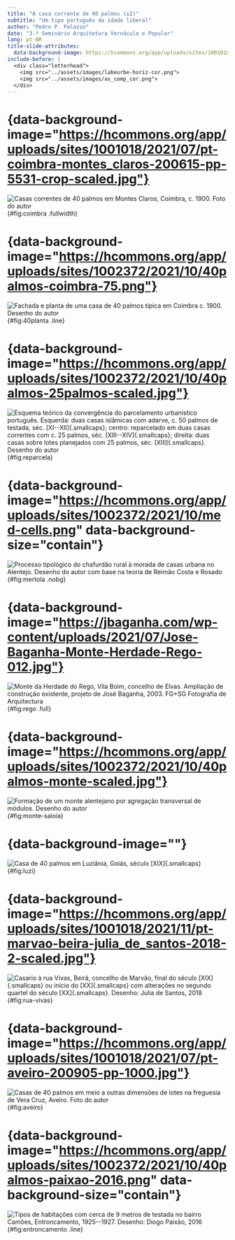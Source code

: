 ```yaml
---
title: "A casa corrente de 40 palmos (±2)"
subtitle: "Um tipo português da idade liberal"
author: "Pedro P. Palazzo"
date: "3.º Seminário Arquitetura Vernácula e Popular"
lang: pt-BR
title-slide-attributes:
  data-background-image: https://hcommons.org/app/uploads/sites/1001018/2021/07/pt-coimbra-montes_claros-200615-pp-5531-crop-scaled.jpg
include-before: |
  <div class="letterhead">
    <img src="../assets/images/labeurbe-horiz-cor.png">
    <img src="../assets/images/as_comp_cor.png">
  </div>
---
```


# {data-background-image="https://hcommons.org/app/uploads/sites/1001018/2021/07/pt-coimbra-montes_claros-200615-pp-5531-crop-scaled.jpg"}

![Casas correntes de 40 palmos em Montes Claros, Coimbra, c. 1900. Foto do autor](https://hcommons.org/app/uploads/sites/1001018/2021/07/pt-coimbra-montes_claros-200615-pp-5531-crop-scaled.jpg){#fig:coimbra .fullwidth}

# {data-background-image="https://hcommons.org/app/uploads/sites/1002372/2021/10/40palmos-coimbra-75.png"}

![Fachada e planta de uma casa de 40 palmos típica em Coimbra c. 1900. Desenho do autor](https://hcommons.org/app/uploads/sites/1002372/2021/10/40palmos-coimbra-75.png){#fig:40planta .line}

# {data-background-image="https://hcommons.org/app/uploads/sites/1002372/2021/10/40palmos-25palmos-scaled.jpg"}

![Esquema teórico da convergência do parcelamento urbanístico português.
Esquerda: duas casas islâmicas com adarve, c. 50 palmos de testada,
séc. [XI--XII]{.smallcaps}; centro: reparcelado em duas casas
correntes com c. 25 palmos, séc. [XIII--XIV]{.smallcaps}; direita: duas
casas sobre lotes planejados com 25 palmos, séc. [XIII]{.smallcaps}.
Desenho do
autor](https://hcommons.org/app/uploads/sites/1002372/2021/10/40palmos-25palmos-scaled.jpg){#fig:reparcela}

# {data-background-image="https://hcommons.org/app/uploads/sites/1002372/2021/10/med-cells.png" data-background-size="contain"}

![Processo tipológico do chafurdão rural à morada de casas urbana no Alentejo. Desenho do autor com base na teoria de Reimão Costa e Rosado](https://hcommons.org/app/uploads/sites/1002372/2021/10/med-cells.png){#fig:mertola .nobg}

# {data-background-image="https://jbaganha.com/wp-content/uploads/2021/07/Jose-Baganha-Monte-Herdade-Rego-012.jpg"}

![Monte da Herdade do Rego, Vila Boim, concelho de Elvas. Ampliação de construção existente, projeto de [José Baganha, 2003. FG+SG Fotografia de Arquitectura](https://jbaganha.com/pt/portfolio/monte-da-herdade-do-rego/)](https://jbaganha.com/wp-content/uploads/2021/07/Jose-Baganha-Monte-Herdade-Rego-012.jpg){#fig:rego .full}

# {data-background-image="https://hcommons.org/app/uploads/sites/1002372/2021/10/40palmos-monte-scaled.jpg"}

![Formação de um monte alentejano por agregação transversal de módulos. Desenho do autor](https://hcommons.org/app/uploads/sites/1002372/2021/10/40palmos-monte-scaled.jpg){#fig:monte-saloia}

# {data-background-image=""}

![Casa de 40 palmos em Luziânia, Goiás, século
[XIX]{.smallcaps}](){#fig:luzi}

# {data-background-image="https://hcommons.org/app/uploads/sites/1001018/2021/11/pt-marvao-beira-julia_de_santos-2018-2-scaled.jpg"}

![Casario à rua Vivas, Beirã, concelho de Marvão, final do século
[XIX]{.smallcaps} ou início do [XX]{.smallcaps} com alterações no
segundo quartel do século [XX]{.smallcaps}. Desenho: Julia de Santos,
2018](https://hcommons.org/app/uploads/sites/1001018/2021/11/pt-marvao-beira-julia_de_santos-2018-2-scaled.jpg){#fig:rua-vivas}

# {data-background-image="https://hcommons.org/app/uploads/sites/1001018/2021/07/pt-aveiro-200905-pp-1000.jpg"}

![Casas de 40 palmos em meio a outras dimensões de lotes na freguesia de Vera Cruz, Aveiro. Foto do autor](https://hcommons.org/app/uploads/sites/1001018/2021/07/pt-aveiro-200905-pp-1000.jpg){#fig:aveiro}

# {data-background-image="https://hcommons.org/app/uploads/sites/1002372/2021/10/40palmos-paixao-2016.png" data-background-size="contain"}

![Tipos de habitações com cerca de 9 metros de testada no bairro Camões, Entroncamento, 1925--1927. Desenho: Diogo Paixão, 2016](https://hcommons.org/app/uploads/sites/1002372/2021/10/40palmos-paixao-2016.png){#fig:entroncamento .line}

